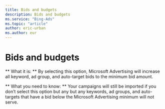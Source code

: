 ```yaml
---
title: Bids and budgets
description: Bids and budgets
ms.service: "Bing-Ads"
ms.topic: "article"
author: eric-urban
ms.author: eur
---
```


# Bids and budgets

**      What it is:    **    By selecting this option, Microsoft Advertising will increase all keyword, ad group, and auto-target bids to the minimum bid amount.

**      What you need to know:    **    Your campaigns will still be imported if you don’t select this option but any but any keywords, ad groups, and auto-targets that have a bid below the Microsoft Advertising minimum will not serve.


